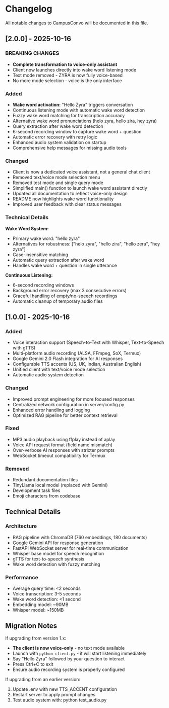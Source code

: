 # Changelog

All notable changes to CampusConvo will be documented in this file.

## [2.0.0] - 2025-10-16

### BREAKING CHANGES
- **Complete transformation to voice-only assistant**
- Client now launches directly into wake word listening mode
- Text mode removed - ZYRA is now fully voice-based
- No more mode selection - voice is the only interface

### Added
- **Wake word activation:** "Hello Zyra" triggers conversation
- Continuous listening mode with automatic wake word detection
- Fuzzy wake word matching for transcription accuracy
- Alternative wake word pronunciations (helo zyra, hello zira, hey zyra)
- Query extraction after wake word detection
- 6-second recording window to capture wake word + question
- Automatic error recovery with retry logic
- Enhanced audio system validation on startup
- Comprehensive help messages for missing audio tools

### Changed
- Client is now a dedicated voice assistant, not a general chat client
- Removed text/voice mode selection menu
- Removed test mode and single query mode
- Simplified main() function to launch wake word assistant directly
- Updated all documentation to reflect voice-only design
- README now highlights wake word functionality
- Improved user feedback with clear status messages

### Technical Details

**Wake Word System:**
- Primary wake word: "hello zyra"
- Alternatives for robustness: ["helo zyra", "hello zira", "hello zera", "hey zyra"]
- Case-insensitive matching
- Automatic query extraction after wake word
- Handles wake word + question in single utterance

**Continuous Listening:**
- 6-second recording windows
- Background error recovery (max 3 consecutive errors)
- Graceful handling of empty/no-speech recordings
- Automatic cleanup of temporary audio files

## [1.0.0] - 2025-10-16

### Added
- Voice interaction support (Speech-to-Text with Whisper, Text-to-Speech with gTTS)
- Multi-platform audio recording (ALSA, FFmpeg, SoX, Termux)
- Google Gemini 2.0 Flash integration for AI responses
- Configurable TTS accents (US, UK, Indian, Australian English)
- Unified client with text/voice mode selection
- Automatic audio system detection

### Changed
- Improved prompt engineering for more focused responses
- Centralized network configuration in server/config.py
- Enhanced error handling and logging
- Optimized RAG pipeline for better context retrieval

### Fixed
- MP3 audio playback using ffplay instead of aplay
- Voice API request format (field name mismatch)
- Over-verbose AI responses with stricter prompts
- WebSocket timeout compatibility for Termux

### Removed
- Redundant documentation files
- TinyLlama local model (replaced with Gemini)
- Development task files
- Emoji characters from codebase

## Technical Details

### Architecture
- RAG pipeline with ChromaDB (760 embeddings, 180 documents)
- Google Gemini API for response generation
- FastAPI WebSocket server for real-time communication
- Whisper base model for speech recognition
- gTTS for text-to-speech synthesis
- Wake word detection with fuzzy matching

### Performance
- Average query time: <2 seconds
- Voice transcription: 3-5 seconds
- Wake word detection: <1 second
- Embedding model: ~90MB
- Whisper model: ~150MB

## Migration Notes

If upgrading from version 1.x:
- **The client is now voice-only** - no text mode available
- Launch with `python client.py` - it will start listening immediately
- Say "Hello Zyra" followed by your question to interact
- Press Ctrl+C to exit
- Ensure audio recording system is properly configured

If upgrading from an earlier version:
1. Update .env with new TTS_ACCENT configuration
2. Restart server to apply prompt changes
3. Test audio system with: python test_audio.py

